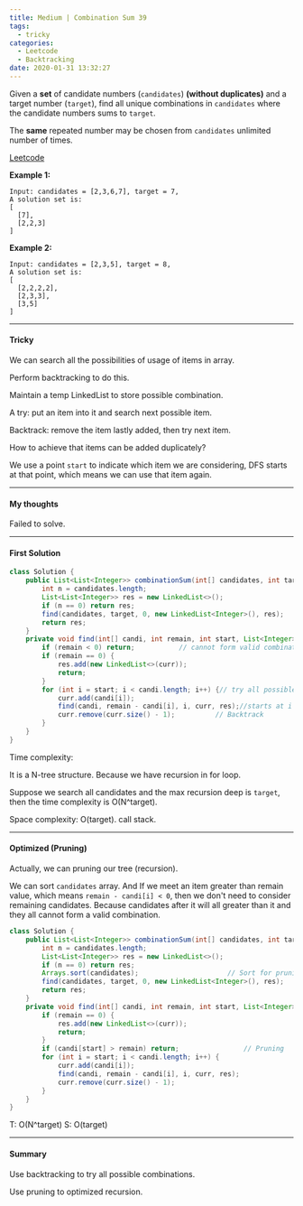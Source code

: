 ```yaml
---
title: Medium | Combination Sum 39
tags:
  - tricky
categories:
  - Leetcode
  - Backtracking
date: 2020-01-31 13:32:27
---
```


Given a **set** of candidate numbers (`candidates`) **(without duplicates)** and a target number (`target`), find all unique combinations in `candidates` where the candidate numbers sums to `target`.

The **same** repeated number may be chosen from `candidates` unlimited number of times.

[Leetcode](https://leetcode.com/problems/combination-sum/)

<!--more-->

**Example 1:**

```
Input: candidates = [2,3,6,7], target = 7,
A solution set is:
[
  [7],
  [2,2,3]
]
```

**Example 2:**

```
Input: candidates = [2,3,5], target = 8,
A solution set is:
[
  [2,2,2,2],
  [2,3,3],
  [3,5]
]
```

---

#### Tricky 

We can search all the possibilities of usage of items in array.

Perform backtracking to do this.

Maintain a temp LinkedList to store possible combination.

A try: put an item into it and search next possible item.

Backtrack: remove the item lastly added, then try next item.

How to achieve that items can be added duplicately?

We use a point `start` to indicate which item we are considering, DFS starts at that point, which means we can use that item again.

---

#### My thoughts 

Failed to solve.

---

#### First Solution

```java
class Solution {
    public List<List<Integer>> combinationSum(int[] candidates, int target) {
        int n = candidates.length;
        List<List<Integer>> res = new LinkedList<>();
        if (n == 0) return res;
        find(candidates, target, 0, new LinkedList<Integer>(), res);
        return res;
    }
    private void find(int[] candi, int remain, int start, List<Integer> curr, List<List<Integer>> res) {
        if (remain < 0) return;           // cannot form valid combination
        if (remain == 0) {
            res.add(new LinkedList<>(curr));
            return;
        }
        for (int i = start; i < candi.length; i++) {// try all possible items
            curr.add(candi[i]);
            find(candi, remain - candi[i], i, curr, res);//starts at i (duplicate items)
            curr.remove(curr.size() - 1);          // Backtrack
        }
    }
}
```

Time complexity:

It is a N-tree structure. Because we have recursion in for loop. 

Suppose we search all candidates and the max recursion deep is `target`, then the time complexity is O(N^target).

Space complexity: O(target). call stack.

---

#### Optimized (Pruning)

Actually, we can pruning our tree (recursion).

We can sort `candidates` array. And If we meet an item greater than remain value, which means `remain - candi[i] < 0`, then we don't need to consider remaining candidates. Because candidates after it will all greater than it and they all cannot form a valid combination.

```java
class Solution {
    public List<List<Integer>> combinationSum(int[] candidates, int target) {
        int n = candidates.length;
        List<List<Integer>> res = new LinkedList<>();
        if (n == 0) return res;
        Arrays.sort(candidates);                      // Sort for pruning
        find(candidates, target, 0, new LinkedList<Integer>(), res);
        return res;
    }
    private void find(int[] candi, int remain, int start, List<Integer> curr, List<List<Integer>> res) {
        if (remain == 0) {
            res.add(new LinkedList<>(curr));
            return;
        }
        if (candi[start] > remain) return;                // Pruning
        for (int i = start; i < candi.length; i++) {
            curr.add(candi[i]);
            find(candi, remain - candi[i], i, curr, res);
            curr.remove(curr.size() - 1);
        }
    }
}
```

T: O(N^target) 			S: O(target)

---

#### Summary 

Use backtracking to try all possible combinations.

Use pruning to optimized recursion.